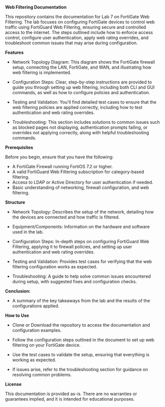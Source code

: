 **Web Filtering Documentation**

This repository contains the documentation for Lab 7 on FortiGate Web Filtering. The lab focuses on configuring FortiGate devices to control web traffic using FortiGuard Web Filtering, ensuring secure and controlled access to the internet. The steps outlined include how to enforce access control, configure user authentication, apply web rating overrides, and troubleshoot common issues that may arise during configuration.

**Features**
- Network Topology Diagram: This diagram shows the FortiGate firewall setup, connecting the LAN, FortiGate, and WAN, and illustrating how web filtering is implemented.

- Configuration Steps: Clear, step-by-step instructions are provided to guide you through setting up web filtering, including both CLI and GUI commands, as well as how to configure policies and authentication.

- Testing and Validation: You'll find detailed test cases to ensure that the web filtering policies are applied correctly, including how to test authentication and web rating overrides.

- Troubleshooting: This section includes solutions to common issues such as blocked pages not displaying, authentication prompts failing, or overrides not applying correctly, along with helpful troubleshooting commands.

**Prerequisites**

Before you begin, ensure that you have the following:

- A FortiGate Firewall running FortiOS 7.2 or higher.
- A valid FortiGuard Web Filtering subscription for category-based filtering.
- Access to LDAP or Active Directory for user authentication if needed.
- Basic understanding of networking, firewall configuration, and web filtering.

**Structure**
- Network Topology: Describes the setup of the network, detailing how the devices are connected and how traffic is filtered.

-  Equipment/Components: Information on the hardware and software used in the lab.

- Configuration Steps: In-depth steps on configuring FortiGuard Web Filtering, applying it to firewall policies, and setting up user authentication and web rating overrides.

- Testing and Validation: Provides test cases for verifying that the web filtering configuration works as expected.
- Troubleshooting: A guide to help solve common issues encountered during setup, with suggested fixes and configuration checks.

**Conclusion:**

- A summary of the key takeaways from the lab and the results of the configurations applied.

**How to Use**
- Clone or Download the repository to access the documentation and configuration examples.

- Follow the configuration steps outlined in the document to set up web filtering on your FortiGate device.

- Use the test cases to validate the setup, ensuring that everything is working as expected.

- If issues arise, refer to the troubleshooting section for guidance on resolving common problems.

**License**

This documentation is provided as-is. There are no warranties or guarantees implied, and it is intended for educational purposes.

